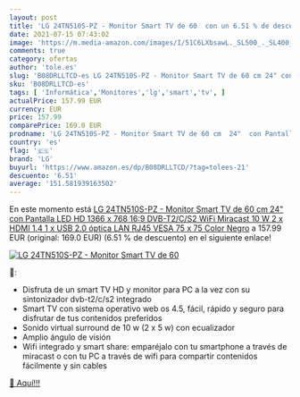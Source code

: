 ```yaml
---
layout: post
title: 'LG 24TN510S-PZ - Monitor Smart TV de 60  con un 6.51 % de descuento'
date: 2021-07-15 07:43:02
image: 'https://m.media-amazon.com/images/I/51C6LXbsawL._SL500_._SL400_.jpg'
comments: true
category: ofertas
author: 'tole.es'
slug: 'B08DRLLTCD-es LG 24TN510S-PZ - Monitor Smart TV de 60 cm 24" con...'
sku: 'B08DRLLTCD-es'
tags: [ 'Informática','Monitores','lg','smart','tv', ]
actualPrice: 157.99 EUR
currency: EUR
price: 157.99
comparePrice: 169.0 EUR
prodname: 'LG 24TN510S-PZ - Monitor Smart TV de 60 cm  24"  con Pantalla LED HD  1366 x 768  16:9  DVB-T2/C/S2  WiFi  Miracast  10 W  2 x HDMI 1.4  1 x USB 2.0  óptica  LAN RJ45  VESA 75 x 75   Color Negro'
country: 'es'
flag: '🇪🇸'
brand: 'LG'
buyurl: 'https://www.amazon.es/dp/B08DRLLTCD/?tag=tolees-21'
descuento: '6.51'
average: '151.581939163502'
---
```


En este momento está [LG 24TN510S-PZ - Monitor Smart TV de 60 cm  24"  con Pantalla LED HD  1366 x 768  16:9  DVB-T2/C/S2  WiFi  Miracast  10 W  2 x HDMI 1.4  1 x USB 2.0  óptica  LAN RJ45  VESA 75 x 75   Color Negro](https://www.amazon.es/dp/B08DRLLTCD/?tag=tolees-21) a 157.99 EUR (original: 169.0 EUR) (6.51 %  de descuento) en el siguiente enlace!

[![LG 24TN510S-PZ - Monitor Smart TV de 60 ](https://m.media-amazon.com/images/I/51C6LXbsawL._SL500_._SL400_.jpg)](https://www.amazon.es/dp/B08DRLLTCD/?tag=tolees-21)

🔎:

- Disfruta de un smart TV HD y monitor para PC a la vez con su sintonizador dvb-t2/c/s2 integrado
- Smart TV con sistema operativo web os 4.5, fácil, rápido y seguro para disfrutar de tus contenidos preferidos
- Sonido virtual surround de 10 w (2 x 5 w) con ecualizador
- Amplio ángulo de visión
- Wifi integrado y smart share: emparéjalo con tu smartphone a través de miracast o con tu PC a través de wifi para compartir contenidos fácilmente y sin cables

[🛒 Aquí!!!](https://www.amazon.es/dp/B08DRLLTCD/?tag=tolees-21)
